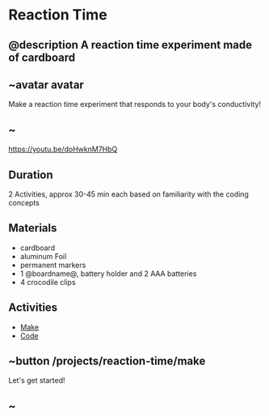 # Reaction Time

## @description A reaction time experiment made of cardboard

## ~avatar avatar

Make a reaction time experiment that responds to your body's conductivity!

## ~

https://youtu.be/doHwknM7HbQ

## Duration

2 Activities, approx 30-45 min each based on familiarity with the coding concepts

## Materials

* cardboard 
* aluminum Foil
* permanent markers
* 1 @boardname@, battery holder and 2 AAA batteries
* 4 crocodile clips

## Activities

* [Make](/projects/reaction-time/make)  
* [Code](/projects/reaction-time/code)  

## ~button /projects/reaction-time/make

Let's get started!

## ~
